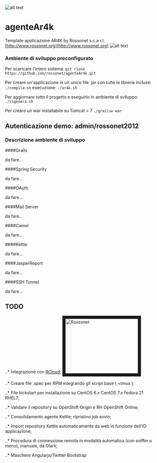 ![alt text]()

# agenteAr4k
Template applicazione AR4K
by Rossonet s.c.a r.l.
[http://www.rossonet.org](http://www.rossonet.org)
![alt text](http://www.rossonet.org/wp-content/uploads/2015/01/logoRossonet4.png "Rossonet")

### Ambiente di sviluppo preconfigurato

Per scaricare l'intero sistema:
```git clone https://github.com/rossonet/agenteAr4k.git```

Per creare un'applicazione in un unico file .jar con tutte le librerie incluse:
```./compila.sh```
esecuzione:
```./ar4k.sh```

Per aggiornare tutto il progetto e eseguirlo in ambiente di sviluppo:
```./rigenera.sh```

Per creare un war installabile su Tomcat > 7
```./grailsw war```

## Autenticazione demo: admin/rossonet2012

### Descrizione ambiente di sviluppo

####Grails

da fare...

####Spring Security

da fare...

####OAuth

da fare...

####Mail Server

da fare...

####Camel

da fare...

####Kettle

da fare...

####JasperReport

da fare...

####SSH Tunnel

da fare...

## TODO

..* Integrazione con [RCloud](https://github.com/rossonet/Strumenti-RCloud);
<a href="http://www.youtube.com/watch?feature=player_embedded&v=r47CTqU6F4g
" target="_blank"><img src="http://img.youtube.com/vi/r47CTqU6F4g/0.jpg" 
alt="Rossonet" width="240" height="180" border="10" /></a>

..* Creare file .spec per RPM integrando gli script base ( +tmux );

..* File kickstart per installazione su CentOS 6.x CentOS 7.x Fedora 21 RHEL7;

..* Validare il repository su OpenShift Origin e RH OpenShift Online;

..* Consolidamento agente Kettle; ripristino job avvio;

..* Import repository Kettle automaticamente da web in funzione dell'ID applicazione;

..* Procedura di connessione remota in modalità automatica (con sniffer o meno), manuale, da Olark;

..* Maschere Angularjs/Twitter Bootstrap


